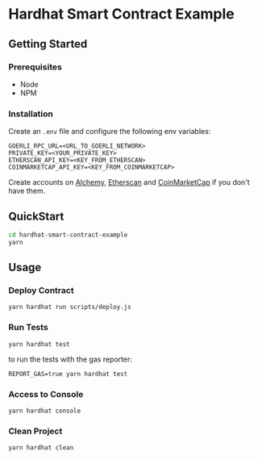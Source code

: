 # Hardhat Smart Contract Example

## Getting Started

### Prerequisites

-   Node
-   NPM

### Installation

Create an `.env` file and configure the following env variables:

```
GOERLI_RPC_URL=<URL_TO_GOERLI_NETWORK>
PRIVATE_KEY=<YOUR_PRIVATE_KEY>
ETHERSCAN_API_KEY=<KEY_FROM_ETHERSCAN>
COINMARKETCAP_API_KEY=<KEY_FROM_COINMARKETCAP>
```

Create accounts on [Alchemy](https://www.alchemy.com), [Etherscan](https://etherscan.io) and [CoinMarketCap](https://coinmarketcap.com/api/) if you don't have them.

## QuickStart

```bash
cd hardhat-smart-contract-example
yarn
```

## Usage

### Deploy Contract

```
yarn hardhat run scripts/deploy.js
```

### Run Tests

```
yarn hardhat test
```

to run the tests with the gas reporter:

```
REPORT_GAS=true yarn hardhat test
```

### Access to Console

```
yarn hardhat console
```

### Clean Project

```
yarn hardhat clean
```
